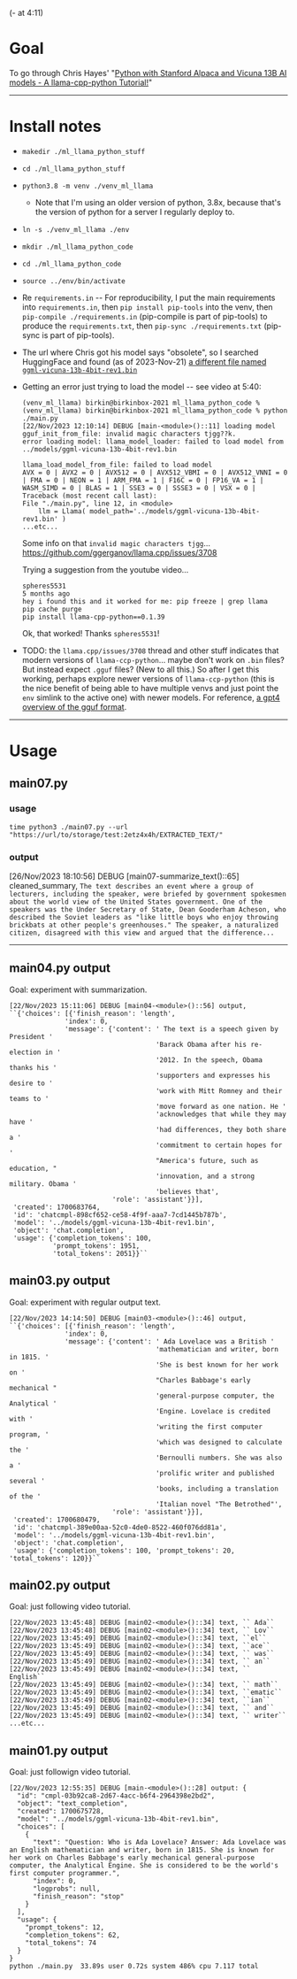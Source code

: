 (- at 4:11)

# Goal

To go through Chris Hayes' "[Python with Stanford Alpaca and Vicuna 13B AI models - A llama-cpp-python Tutorial!](https://www.youtube.com/watch?v=-BidzsQYZM4)"

---


# Install notes

- `makedir ./ml_llama_python_stuff`

- `cd ./ml_llama_python_stuff`

- `python3.8 -m venv ./venv_ml_llama`

    - Note that I'm using an older version of python, 3.8x, because that's the version of python for a server I regularly deploy to.

- `ln -s ./venv_ml_llama ./env`

- `mkdir ./ml_llama_python_code`

- `cd ./ml_llama_python_code`

- `source ../env/bin/activate`

- Re `requirements.in` -- For reproducibility, I put the main requirements into `requirements.in`, then `pip install pip-tools` into the venv, then `pip-compile ./requirements.in` (pip-compile is part of pip-tools) to produce the `requirements.txt`, then `pip-sync ./requirements.txt` (pip-sync is part of pip-tools).

- The url where Chris got his model says "obsolete", so I searched HuggingFace and found (as of 2023-Nov-21) [a different file named `ggml-vicuna-13b-4bit-rev1.bin`](https://huggingface.co/Bleak/ggml-vicuna-13b-4bit-rev1/tree/main)

- Getting an error just trying to load the model -- see video at 5:40:

    ```
    (venv_ml_llama) birkin@birkinbox-2021 ml_llama_python_code % 
    (venv_ml_llama) birkin@birkinbox-2021 ml_llama_python_code % python ./main.py
    [22/Nov/2023 12:10:14] DEBUG [main-<module>()::11] loading model
    gguf_init_from_file: invalid magic characters tjgg??k.
    error loading model: llama_model_loader: failed to load model from ../models/ggml-vicuna-13b-4bit-rev1.bin

    llama_load_model_from_file: failed to load model
    AVX = 0 | AVX2 = 0 | AVX512 = 0 | AVX512_VBMI = 0 | AVX512_VNNI = 0 | FMA = 0 | NEON = 1 | ARM_FMA = 1 | F16C = 0 | FP16_VA = 1 | WASM_SIMD = 0 | BLAS = 1 | SSE3 = 0 | SSSE3 = 0 | VSX = 0 | 
    Traceback (most recent call last):
    File "./main.py", line 12, in <module>
        llm = Llama( model_path='../models/ggml-vicuna-13b-4bit-rev1.bin' )
    ...etc...
    ```

    Some info on that `invalid magic characters tjgg`...
    <https://github.com/ggerganov/llama.cpp/issues/3708>

    Trying a suggestion from the youtube video...

    ```
    spheres5531
    5 months ago
    hey i found this and it worked for me: pip freeze | grep llama
    pip cache purge
    pip install llama-cpp-python==0.1.39
    ```

    Ok, that worked! Thanks `spheres5531`!

- TODO: the `llama.cpp/issues/3708` thread and other stuff indicates that modern versions of `llama-ccp-python`... maybe don't work on `.bin` files? But instead expect `.gguf` files? (New to all this.) So after I get this working, perhaps explore newer versions of `llama-ccp-python` (this is the nice benefit of being able to have multiple venvs and just point the `env` simlink to the active one) with newer models. For reference, [a gpt4 overview of the gguf format](https://chat.openai.com/share/6826ff67-432e-4e04-99b4-6e9be08242bd).

---


# Usage

## main07.py

### usage
`time python3 ./main07.py --url "https://url/to/storage/test:2etz4x4h/EXTRACTED_TEXT/"`

### output

[26/Nov/2023 18:10:56] DEBUG [main07-summarize_text()::65] cleaned_summary, ``The text describes an event where a group of lecturers, including the speaker, were briefed by government spokesmen about the world view of the United States government. One of the speakers was the Under Secretary of State, Dean Gooderham Acheson, who described the Soviet leaders as "like little boys who enjoy throwing brickbats at other people's greenhouses." The speaker, a naturalized citizen, disagreed with this view and argued that the difference...``

---

## main04.py output

Goal: experiment with summarization.

```
[22/Nov/2023 15:11:06] DEBUG [main04-<module>()::56] output, ``{'choices': [{'finish_reason': 'length',
              'index': 0,
              'message': {'content': ' The text is a speech given by President '
                                     'Barack Obama after his re-election in '
                                     '2012. In the speech, Obama thanks his '
                                     'supporters and expresses his desire to '
                                     'work with Mitt Romney and their teams to '
                                     'move forward as one nation. He '
                                     'acknowledges that while they may have '
                                     'had differences, they both share a '
                                     'commitment to certain hopes for '
                                     "America's future, such as education, "
                                     'innovation, and a strong military. Obama '
                                     'believes that',
                          'role': 'assistant'}}],
 'created': 1700683764,
 'id': 'chatcmpl-898cf652-ce58-4f9f-aaa7-7cd1445b787b',
 'model': '../models/ggml-vicuna-13b-4bit-rev1.bin',
 'object': 'chat.completion',
 'usage': {'completion_tokens': 100,
           'prompt_tokens': 1951,
           'total_tokens': 2051}}``
```

## main03.py output

Goal: experiment with regular output text.

```
[22/Nov/2023 14:14:50] DEBUG [main03-<module>()::46] output, ``{'choices': [{'finish_reason': 'length',
              'index': 0,
              'message': {'content': ' Ada Lovelace was a British '
                                     'mathematician and writer, born in 1815. '
                                     'She is best known for her work on '
                                     "Charles Babbage's early mechanical "
                                     'general-purpose computer, the Analytical '
                                     'Engine. Lovelace is credited with '
                                     'writing the first computer program, '
                                     'which was designed to calculate the '
                                     'Bernoulli numbers. She was also a '
                                     'prolific writer and published several '
                                     'books, including a translation of the '
                                     'Italian novel "The Betrothed"',
                          'role': 'assistant'}}],
 'created': 1700680479,
 'id': 'chatcmpl-389e00aa-52c0-4de0-8522-460f076dd81a',
 'model': '../models/ggml-vicuna-13b-4bit-rev1.bin',
 'object': 'chat.completion',
 'usage': {'completion_tokens': 100, 'prompt_tokens': 20, 'total_tokens': 120}}``
```


## main02.py output

Goal: just following video tutorial.

```
[22/Nov/2023 13:45:48] DEBUG [main02-<module>()::34] text, `` Ada``
[22/Nov/2023 13:45:48] DEBUG [main02-<module>()::34] text, `` Lov``
[22/Nov/2023 13:45:49] DEBUG [main02-<module>()::34] text, ``el``
[22/Nov/2023 13:45:49] DEBUG [main02-<module>()::34] text, ``ace``
[22/Nov/2023 13:45:49] DEBUG [main02-<module>()::34] text, `` was``
[22/Nov/2023 13:45:49] DEBUG [main02-<module>()::34] text, `` an``
[22/Nov/2023 13:45:49] DEBUG [main02-<module>()::34] text, `` English``
[22/Nov/2023 13:45:49] DEBUG [main02-<module>()::34] text, `` math``
[22/Nov/2023 13:45:49] DEBUG [main02-<module>()::34] text, ``ematic``
[22/Nov/2023 13:45:49] DEBUG [main02-<module>()::34] text, ``ian``
[22/Nov/2023 13:45:49] DEBUG [main02-<module>()::34] text, `` and``
[22/Nov/2023 13:45:49] DEBUG [main02-<module>()::34] text, `` writer``
...etc...
```


## main01.py output

Goal: just followign video tutorial.

```
[22/Nov/2023 12:55:35] DEBUG [main-<module>()::28] output: {
  "id": "cmpl-03b92ca8-2d67-4acc-b6f4-2964398e2bd2",
  "object": "text_completion",
  "created": 1700675728,
  "model": "../models/ggml-vicuna-13b-4bit-rev1.bin",
  "choices": [
    {
      "text": "Question: Who is Ada Lovelace? Answer: Ada Lovelace was an English mathematician and writer, born in 1815. She is known for her work on Charles Babbage's early mechanical general-purpose computer, the Analytical Engine. She is considered to be the world's first computer programmer.",
      "index": 0,
      "logprobs": null,
      "finish_reason": "stop"
    }
  ],
  "usage": {
    "prompt_tokens": 12,
    "completion_tokens": 62,
    "total_tokens": 74
  }
}
python ./main.py  33.89s user 0.72s system 486% cpu 7.117 total
```